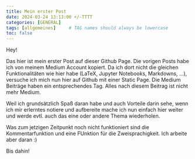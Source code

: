 ```yaml
---
title: Mein erster Post
date: 2024-03-24 13:13:00 +/-TTTT
categories: [GENERAL]
tags: [allgemeines]     # TAG names should always be lowercase
toc: false
---
```


Hey!

Das hier ist mein erster Post auf dieser Github Page. Die vorigen Posts habe ich von meinem Medium Account kopiert. Da ich dort nicht die gleichen Funktionalitäten wie hier habe (LaTeX, Jupyter Notebooks, Markdowns, ...), versuche ich mich nun hier auf Github mit einer Static Page. Die Medium Beiträge haben ein entsprechendes Tag. Alles nach diesem Beitrag ist nicht mehr Medium.

Weil ich grundsätzlich Spaß daran habe und auch Vorteile darin sehe, wenn ich mir erlerntes notiere und aufbereite mache ich nun einfach hier weiter und werde evtl. auch das eine oder andere Thema wiederholen.

Was zum jetzigen Zeitpunkt noch nicht funktioniert sind die Kommentarfunktion und eine FUnktion für die Zweisprachigkeit.
Ich arbeite aber daran :)

Bis dahin!
